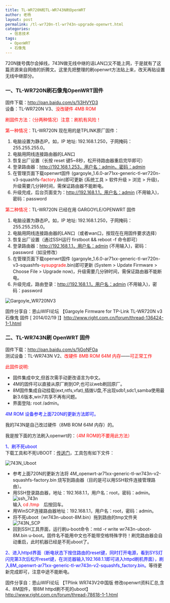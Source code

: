 ```yaml
---
title: TL-WR720N和TL-WR743N刷OpenWRT
author: 老杨
layout: post
permalink: /tl-wr720n-tl-wr743n-upgrade-openwrt.html
categories:
  - 信息技术
tags:
  - OpenWRT
  - 石像鬼
---
```

720N拨号偶尔会掉线，743N做无线中继的话LAN口又不能上网，于是就有了这篇资源来自网络的折腾文。这里先把整理的刷openwrt方法贴上来，改天再贴设置无线中继部分。  


### 一、TL-WR720N刷石像鬼OpenWRT固件

固件下载：http://pan.baidu.com/s/1i3HVYD3  
设备：TL-WR720N V3、<span style="color: #ff0000;">没改硬件 4MB ROM</span>

<span style="color: #ff0000;">刷固件方法：（分两种情况）注意：刷机有风险！</span>

<span style="color: #ff0000;">第一种情况：</span>TL-WR720N 现在用的是TPLINK原厂固件：

  1. 电脑设置为静态IP。如，IP 地址: 192.168.1.250，子网掩码：255.255.255.0。
  2. 电脑用网线连接路由器的LAN口
  3. 恢复出厂设置（长按 reset 键5~8秒，松开待路由器重启完毕即可）
  4. 登录路由器：http://192.168.1.253，用户名：admin，密码：admin
  5. 在管理页面下载openwrt固件 (gargoyle_1.6.0-ar71xx-generic-tl-wr720n-v3-squashfs-<span style="color: #ff0000;">factory</span>.bin)即可更新 (系统工具 > 软件升级 > 浏览 > 升级)，升级需要几分钟时间，需保证路由器不能断电。
  6. 升级完成，后台页面变为：http://192.168.1.1，用户名：admin (不用输入)，密码：password

<span style="color: #ff0000;">第二种情况：</span>TL-WR720N 已经在用 GARGOYLE/OPENWRT 固件

  1. 电脑设置为静态IP。如，IP 地址: 192.168.1.250，子网掩码：255.255.255.0。
  2. 电脑用网线连接路由器的LAN口（或者wan口，按现在在用固件要求选择）
  3. 恢复出厂设置（通过SSH运行 firstboot &#038;& reboot -f 命令即可）
  4. 登录路由器：http://192.168.1.1，用户名：admin (不用输入)，密码：password（如没修改）
  5. 在管理页面下载openwrt固件 (gargoyle_1.6.0-ar71xx-generic-tl-wr720n-v3-squashfs-<span style="color: #ff0000;">sysupgrade</span>.bin)即可更新 (System > Update Firmware > Choose File > Upgrade now)，升级需要几分钟时间，需保证路由器不能断电。
  6. 升级完成，路由登录：http://192.168.1.1，用户名：admin (不用输入)，密码：password

![Gargoyle_WR720NV3][1]

固件分享自：恩山WIFI论坛 【Gargoyle Firmware for TP-Link TL-WR720N v3 石像鬼 固件 [ 2014/02/19 ]】http://www.right.com.cn/forum/thread-136424-1-1.html

### 二、TL-WR743N刷 OpenWRT 固件

固件下载：http://pan.baidu.com/s/1jGoNFOa  
测试设备：TL-WR743N V2、<span style="color: #ff0000;">改硬件 8MB ROM 64M 内存</span>——<span style="color: #ff0000;">可正常工作</span>

<span style="color: #ff0000;">此固件说明:</span>

  * 固件集成中文,但首次需手动更改语言为中文。
  * 4M的固件可以直接从原厂刷到OP,也可以web刷回原厂。
  * 8M固件集成自动挂载(ext,ntfs,vfat),插拨U盘,不出现sdb1,sdc1,samba使用最新3.6版本,win7共享不再有问题。
  * 界面登陆: root /admin。

<span style="color: #0000ff;">4M ROM 设备参考上面720N的更新方法即可。</span>

我的743N是自己改过硬件（8MB ROM 64M 内存）的。

我是按下面的方法刷入openwrt的：<span style="color: #ff0000;">（4M ROM的不要用此方法）</span>

<span style="color: #0000ff;">1、刷不死uboot</span>  
下载工具和不死UBOOT：<a href="http://pan.baidu.com/s/1o6whdAa" target="_blank" rel="external nofollow">传送门</a>，工具包有如下文件：

![743N_Uboot][2]

  * 参考上面720N的更新方法将 4M_openwrt-ar71xx-generic-tl-wr743n-v2-squashfs-factory.bin 烧写到路由器（目的是可以用SSH软件连接管理路由）。
  * 用SSH登录路由器，地址：192.168.1.1，用户名：root，密码：admin。  
    ![ssh_743n][3]  
    输入 <span style="color: #ff0000;">cd /tmp</span>　后按回车。
  * 用WinSCP连接路由器地址：192.168.1.1，用户名：root，密码：admin。
  * 将不死uboot（wr743n-uboot-8M.bin）拖到路由的tmp文件夹  
    ![743N_SCP][4]
  * 回到SSH工具界面，运行刷u-boot命令：mtd -r write wr743n-uboot-8M.bin u-boot。固件名不能用中文也不能带空格特殊字符！刷完路由器会自动重启，此时机器已经是不死uboot了。

<span style="color: #0000ff;">2、进入httpd界面（断电状态下按住路由的reset键，同时打开电源，看到SYS灯闪完第3次后松开reset键，在浏览器输入192.168.1.1即可进入httpd刷机界面），刷入8M_openwrt-ar71xx-generic-tl-wr743n-v2-squashfs_factory.bin。</span>等待更新完成即可，注意中途不能断电。

固件分享自：恩山WIFI论坛 【TPlink WR743V2中国版 修改openwrt资料汇总,含4、8M固件，带8M httpd刷不死的uboot】http://www.right.com.cn/forum/thread-78618-1-1.html

 [1]: http://cyhour.com/wp-content/uploads/2014/03/Gargoyle_WR720NV3.png
 [2]: http://cyhour.com/wp-content/uploads/2014/03/743N_Uboot.jpg
 [3]: http://cyhour.com/wp-content/uploads/2014/03/ssh_743n.jpg
 [4]: http://cyhour.com/wp-content/uploads/2014/03/743N_SCP.png